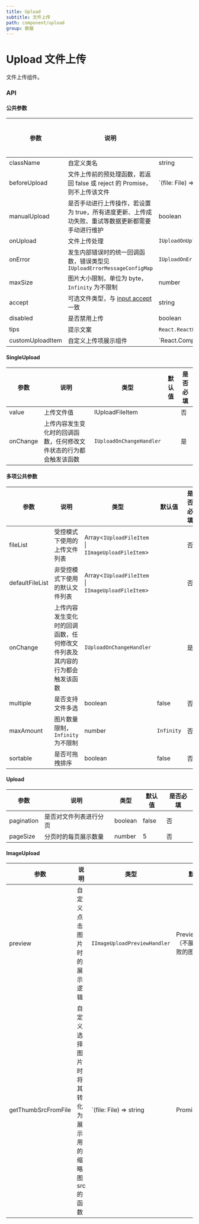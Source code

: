 ```yaml
---
title: Upload
subtitle: 文件上传
path: component/upload
group: 数据
---
```


# Upload 文件上传

文件上传组件。

### API

#### 公共参数

| 参数             | 说明                                                                                                              | 类型                                 | 默认值                 | 是否必填 |
| ---------------- | ----------------------------------------------------------------------------------------------------------------- | ------------------------------------ | ---------------------- | -------- |
| className        | 自定义类名                                                                                                        | string                               |                        | 否       |
| beforeUpload     | 文件上传前的预处理函数，若返回 false 或 reject 的 Promise，则不上传该文件                                          | `(file: File) => boolean             | Promise<void>`         |          | 否  |
| manualUpload     | 是否手动进行上传操作，若设置为 true，所有进度更新、上传成功失败、重试等数据更新都需要手动进行维护                 | boolean                              | false                  | 否       |
| onUpload         | 文件上传处理                                                                                                      | `IUploadOnUploadHandler`             |                        | 否       |
| onError          | 发生内部错误时的统一回调函数，错误类型见 `IUploadErrorMessageConfigMap`                                           | `IUploadOnErrorHandler`              | 否                     |
| maxSize          | 图片大小限制，单位为 byte，`Infinity` 为不限制                                                                    | number                               | `Infinity`             | 否       |
| accept           | 可选文件类型，与 [input accept](https://developer.mozilla.org/en-US/docs/Web/HTML/Element/input/file#accept) 一致 | string                               |                        | 否       |
| disabled         | 是否禁用上传                                                                                                      | boolean                              |                        | 否       |
| tips             | 提示文案                                                                                                          | `React.ReactNode` \| `IUploadTipsFunc`          |                        | 否       |
| customUploadItem | 自定义上传项展示组件                                                                                              | `React.ComponentType<IUploadFileItem | IImageUploadFileItem>` |          | 否  |

#### SingleUpload

| 参数     | 说明                                                               | 类型                     | 默认值 | 是否必填 |
| -------- | ------------------------------------------------------------------ | ------------------------ | ------ | -------- |
| value    | 上传文件值                                                         | IUploadFileItem          |        | 否       |
| onChange | 上传内容发生变化时的回调函数，任何修改文件状态的行为都会触发该函数 | `IUploadOnChangeHandler` |        | 是       |

#### 多项公共参数

| 参数            | 说明                                                                       | 类型                                               | 默认值     | 是否必填 |
| --------------- | -------------------------------------------------------------------------- | -------------------------------------------------- | ---------- | -------- |
| fileList        | 受控模式下使用的上传文件列表                                               | Array<`IUploadFileItem` \| `IImageUploadFileItem`> |            | 否       |
| defaultFileList | 非受控模式下使用的默认文件列表                                             | Array<`IUploadFileItem` \| `IImageUploadFileItem`> |            | 否       |
| onChange        | 上传内容发生变化时的回调函数，任何修改文件列表及其内容的行为都会触发该函数 | `IUploadOnChangeHandler`                           |            | 是       |
| multiple        | 是否支持文件多选                                                           | boolean                                            | false      | 否       |
| maxAmount       | 图片数量限制，`Infinity` 为不限制                                          | number                                             | `Infinity` | 否       |
| sortable        | 是否可拖拽排序                                                             | boolean                                            | false      | 否       |

#### Upload

| 参数       | 说明                   | 类型    | 默认值 | 是否必填 |
| ---------- | ---------------------- | ------- | ------ | -------- |
| pagination | 是否对文件列表进行分页 | boolean | false  | 否       |
| pageSize   | 分页时的每页展示数量   | number  | 5      | 否       |

#### ImageUpload

| 参数                | 说明                                                | 类型                         | 默认值                                | 是否必填        |
| ------------------- | --------------------------------------------------- | ---------------------------- | ------------------------------------- | --------------- |
| preview             | 自定义点击图片时的展示逻辑                          | `IImageUploadPreviewHandler` | PreviewImages（不展示上传失败的图片） | 否              |
| getThumbSrcFromFile | 自定义选择图片时将其转化为展示用的缩略图 src 的函数 | `(file: File) => string      | Promise<string>`                      | FileReader 实现 | 否  |
